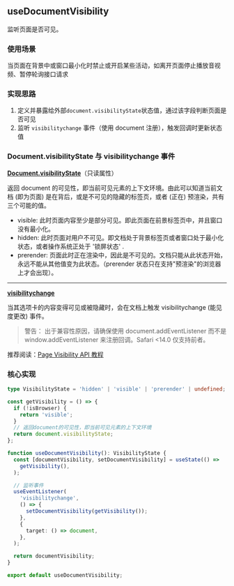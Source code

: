 ## useDocumentVisibility

监听页面是否可见。

### 使用场景

当页面在背景中或窗口最小化时禁止或开启某些活动，如离开页面停止播放音视频、暂停轮询接口请求

### 实现思路

1. 定义并暴露给外部`document.visibilityState`状态值，通过该字段判断页面是否可见
2. 监听 `visibilitychange` 事件（使用 document 注册），触发回调时更新状态值

### Document.visibilityState 与 visibilitychange 事件

**[Document.visibilityState](https://developer.mozilla.org/zh-CN/docs/Web/API/Document/visibilityState)**（只读属性）

返回 document 的可见性，即当前可见元素的上下文环境。由此可以知道当前文档 (即为页面) 是在背后，或是不可见的隐藏的标签页，或者 (正在) 预渲染，共有三个可能的值。

- visible: 此时页面内容至少是部分可见。即此页面在前景标签页中，并且窗口没有最小化。
- hidden: 此时页面对用户不可见。即文档处于背景标签页或者窗口处于最小化状态，或者操作系统正处于 '锁屏状态' .
- prerender: 页面此时正在渲染中，因此是不可见的。文档只能从此状态开始，永远不能从其他值变为此状态。（prerender 状态只在支持"预渲染"的浏览器上才会出现）。

---

**[visibilitychange](https://developer.mozilla.org/zh-CN/docs/Web/API/Document/visibilitychange_event)**

当其选项卡的内容变得可见或被隐藏时，会在文档上触发 visibilitychange (能见度更改) 事件。

> 警告： 出于兼容性原因，请确保使用 document.addEventListener 而不是 window.addEventListener 来注册回调。Safari <14.0 仅支持前者。

推荐阅读：[Page Visibility API 教程](http://www.ruanyifeng.com/blog/2018/10/page_visibility_api.html)

### 核心实现

```ts
type VisibilityState = 'hidden' | 'visible' | 'prerender' | undefined;

const getVisibility = () => {
  if (!isBrowser) {
    return 'visible';
  }
  // 返回document的可见性，即当前可见元素的上下文环境
  return document.visibilityState;
};

function useDocumentVisibility(): VisibilityState {
  const [documentVisibility, setDocumentVisibility] = useState(() =>
    getVisibility(),
  );

  // 监听事件
  useEventListener(
    'visibilitychange',
    () => {
      setDocumentVisibility(getVisibility());
    },
    {
      target: () => document,
    },
  );

  return documentVisibility;
}

export default useDocumentVisibility;
```
